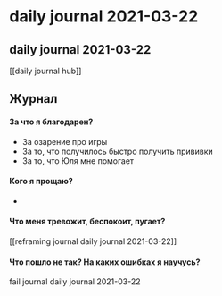 # daily journal 2021-03-22

## daily journal 2021-03-22
[[daily journal hub]]


## Журнал
#### За что я благодарен?
- За озарение про игры
- За то, что получилось быстро получить прививки
- За то, что Юля мне помогает

#### Кого я прощаю?
- 

#### Что меня тревожит, беспокоит, пугает?
[[reframing journal daily journal 2021-03-22]]


#### Что пошло не так? На каких ошибках я научусь?
fail journal daily journal 2021-03-22

